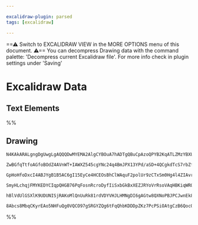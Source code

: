 ```yaml
---

excalidraw-plugin: parsed
tags: [excalidraw]

---
```

==⚠  Switch to EXCALIDRAW VIEW in the MORE OPTIONS menu of this document. ⚠== You can decompress Drawing data with the command palette: 'Decompress current Excalidraw file'. For more info check in plugin settings under 'Saving'


# Excalidraw Data
## Text Elements
%%
## Drawing
```compressed-json
N4KAkARALgngDgUwgLgAQQQDwMYEMA2AlgCYBOuA7hADTgQBuCpAzoQPYB2KqATLZMzYBXUtiRoIACyhQ4zZAHoFAc0JRJQgEYA6bGwC2CgF7N6hbEcK4OCtptbErHALRY8RMpWdx8Q1TdIEfARcZgRmBShcZQUebQA2bQB2GjoghH0EDihmbgBtcDBQMBKIEm4IITYATQBhDh5mAAkABSFmADUAIVwAGQAOTQQ2AEUAKVSSyFhECqCiOSR+Usxu

ZwBGfqTtfoAGfoBOdZ4AVnWT+IAWXZ545cgYNc24q4BmJPX13YPd/aSD+4QCgkdTcS7rbZfX6veLxHhfA7vE6AyQIQjKaRgiE7V5fHjg+IHA7wgGFSDWZTBbi7QHMKCkNgAawQtTY+DYpAqAGJ1ghebzJqVNLhsIzlAyhBxiKz2ZyJPTrMw4LhAtlBZAAGaEfD4ADKsCpEkEHnVEDpDOZAHUQZJuHwyWb6UyEPqYIb0MbyoCJRiOOFcmh1oC2Mrs

GpHoHfoDxcI4ABJYgB1B5AC6gI15EyCe4HCEOsBhClWAquF2polUr9zCTxSm0Hg4l4ZIAvrSEAhiNxjj98cTXq9AYwWOwuGgDklB0xWJwAHKcMRdngHE5HXZJfoDh2EZgAEXSUA73A1BDCgM0wilAFFgplsknc/mHUI4MRcAfO4GkrjYf0IUSksiDpEBwjI5nm+CAuyoqHmgx74GEhTNuAaZ0LgcBwPqb6NrW0CopkFSvqQoHLAwhAIBQPSijGkr

SmyHLchqjFMYKEDYCIqpQHGB76PqFosnRcroDyfIiSxbGkBxXEZJRYoVrRsoVAqHBKiqWRQGJ7FqVJ+gAGLanqBqNmabJeoUrGadk2m8c61rEKCaD2qU4mSdx1nMq67rGSaJHOVp3EAErCL6/pdj5FmcdxADyobhl2UZmb5lncTpnBQDpuD6NqEaoIBTnhdpKXZLqhBGI2PA0gl+XcQAKlgUAAIJEMoo7oMEGrqWFEl+RkmGkA1ElsBQqK4B+qAP

hBlVdUlGSXlK9UDUNISjRAKoMlQnUuRk81rdVDYVHJLHMNgDI6gAGtw8QXNoPBJPCJwnEk8QQps/QkUdJ34NU3CvD8yTEic4InLsP27HCuWQEYbAGNwtaQPQBBCI26yIRt3X6IFNFVkmEAHSR4okMVpV2hVpT48Q+oIHA3DgxAZMALJsMQCCzbgmjBKNcGnmZZMyvRaCwxAXRsstpDKMKAAU8ITrwELUDL0u7NoJwAJSmv5CDKHmKr7WLuCS68NK

8Abcs8MbqCKyrEAo5NHFuQg0VQCO97gSRGYZQg6tFqQhbKDDDpZKz7PcPSiOAtgCzB6QocOhw7uR9HdbCFAwGNiHCDW6UdgAFYINgOS6rHcAM0zLNszBqCcwgJEio7jDVVD+B+3WMxGWEwR5yOppsXSBi7bMaDjZBbDQRzJ5V0BoQNR3dcN2BOqIeArZ0FqwQ1khzZAA
```
%%